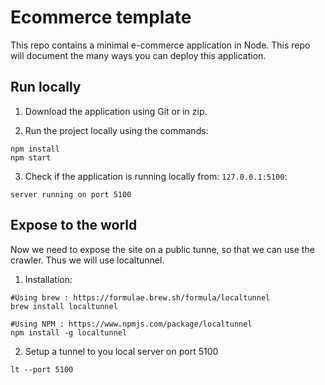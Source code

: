 

# Ecommerce template
This repo contains a minimal e-commerce application in Node. This repo will document the many ways you can deploy this application.

## Run locally

1. Download the application using Git or in zip.

2. Run the project locally using the commands: 
```
npm install
npm start
```

3. Check if the application is running locally from: `127.0.0.1:5100`:
```
server running on port 5100
```

## Expose to the world

Now we need to expose the site on a public tunne, so that we can use the crawler. Thus we will use localtunnel. 

1. Installation:

```
#Using brew : https://formulae.brew.sh/formula/localtunnel
brew install localtunnel

#Using NPM : https://www.npmjs.com/package/localtunnel
npm install -g localtunnel
```

2. Setup a tunnel to you local server on port 5100
```
lt --port 5100
```
